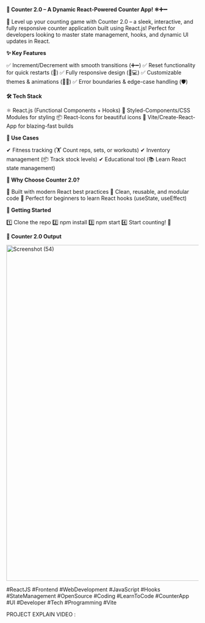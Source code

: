 **🔢 Counter 2.0 – A Dynamic React-Powered Counter App! ⚛️➕➖**

🚀 Level up your counting game with Counter 2.0 – a sleek, interactive, and fully responsive counter application built using React.js! Perfect for developers looking to master state management, hooks, and dynamic UI updates in React.

**✨ Key Features**

✅ Increment/Decrement with smooth transitions (➕➖)
✅ Reset functionality for quick restarts (🔄)
✅ Fully responsive design (📱💻)
✅ Customizable themes & animations (🎨✨)
✅ Error boundaries & edge-case handling (🛡️)

**🛠 Tech Stack**

⚛️ React.js (Functional Components + Hooks)
🎨 Styled-Components/CSS Modules for styling
📦 React-Icons for beautiful icons
🚀 Vite/Create-React-App for blazing-fast builds

**📌 Use Cases**

✔ Fitness tracking (🏋️ Count reps, sets, or workouts)
✔ Inventory management (📦 Track stock levels)
✔ Educational tool (📚 Learn React state management)

**🌟 Why Choose Counter 2.0?**

🔹 Built with modern React best practices
🔹 Clean, reusable, and modular code
🔹 Perfect for beginners to learn React hooks (useState, useEffect)

**🚀 Getting Started**

1️⃣ Clone the repo
2️⃣ npm install
3️⃣ npm start
4️⃣ Start counting! 🎉

**📸 Counter 2.0 Output**

<img width="1883" height="879" alt="Screenshot (54)" src="https://github.com/user-attachments/assets/c1e2ae28-3273-4377-83cd-ae9edeca298f" />

#ReactJS 
#Frontend 
#WebDevelopment 
#JavaScript 
#Hooks 
#StateManagement 
#OpenSource 
#Coding 
#LearnToCode 
#CounterApp 
#UI 
#Developer 
#Tech 
#Programming 
#Vite


PROJECT EXPLAIN VIDEO : 
